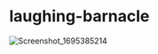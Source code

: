 # laughing-barnacle
![Screenshot_1695385214](https://github.com/Vikasyadav3935/laughing-barnacle/assets/108892061/dc7921c8-8019-4cfd-87ae-71c8ed234d42)

